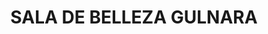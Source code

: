 ---
title: "SALA DE BELLEZA GULNARA"
url: /simacota-bario-santa-barbara/sala-de-belleza-gulnara/
shop: cosméticos
---